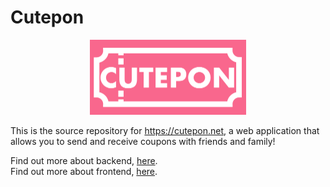 # Cutepon

<p align="center">  
  <img src="logo.png" width="250" border-radius="10px">
</p>

This is the source repository for <https://cutepon.net>, a web application that allows you to send and receive coupons with friends and family!


Find out more about backend, [here](./server/readme.md).\
Find out more about frontend, [here](./client/README.md).